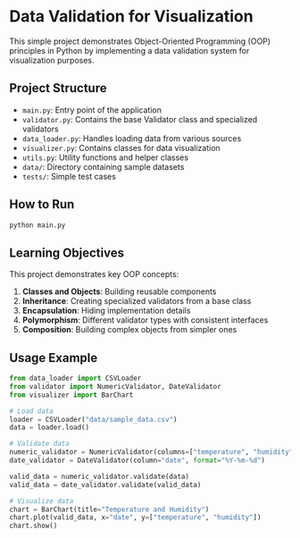 # Data Validation for Visualization

This simple project demonstrates Object-Oriented Programming (OOP) principles in Python by implementing a data validation system for visualization purposes.

## Project Structure

- `main.py`: Entry point of the application
- `validator.py`: Contains the base Validator class and specialized validators
- `data_loader.py`: Handles loading data from various sources
- `visualizer.py`: Contains classes for data visualization
- `utils.py`: Utility functions and helper classes
- `data/`: Directory containing sample datasets
- `tests/`: Simple test cases

## How to Run

```bash
python main.py
```

## Learning Objectives

This project demonstrates key OOP concepts:

1. **Classes and Objects**: Building reusable components
2. **Inheritance**: Creating specialized validators from a base class
3. **Encapsulation**: Hiding implementation details
4. **Polymorphism**: Different validator types with consistent interfaces
5. **Composition**: Building complex objects from simpler ones

## Usage Example

```python
from data_loader import CSVLoader
from validator import NumericValidator, DateValidator
from visualizer import BarChart

# Load data
loader = CSVLoader("data/sample_data.csv")
data = loader.load()

# Validate data
numeric_validator = NumericValidator(columns=["temperature", "humidity"])
date_validator = DateValidator(column="date", format="%Y-%m-%d")

valid_data = numeric_validator.validate(data)
valid_data = date_validator.validate(valid_data)

# Visualize data
chart = BarChart(title="Temperature and Humidity")
chart.plot(valid_data, x="date", y=["temperature", "humidity"])
chart.show()
```

